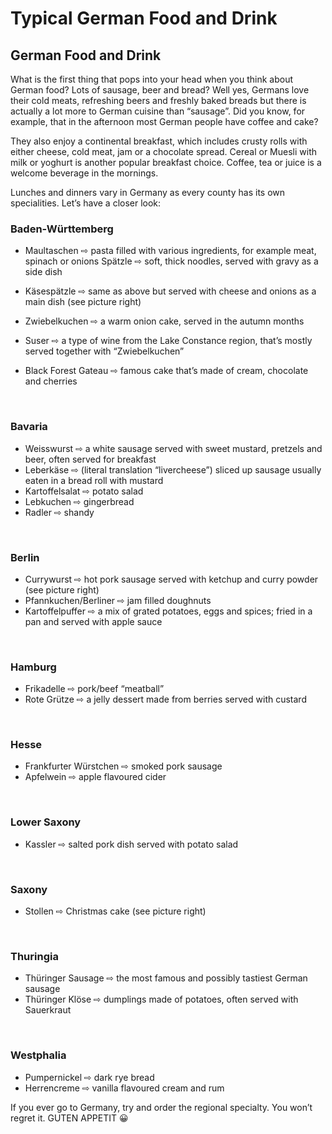 # Typical German Food and Drink

[](http://www.jabbalab.com/blog/wp-content/uploads/2013/07/German_Food.jpg)

## German Food and Drink

What is the first thing that pops into your head when you think about German food? Lots of sausage, beer and bread? Well yes, Germans love their cold meats, refreshing beers and freshly baked breads but there is actually a lot more to German cuisine than “sausage”. Did you know, for example, that in the afternoon most German people have coffee and cake?

They also enjoy a continental breakfast, which includes crusty rolls with either cheese, cold meat, jam or a chocolate spread. Cereal or Muesli with milk or yoghurt is another popular breakfast choice. Coffee, tea or juice is a welcome beverage in the mornings.

Lunches and dinners vary in Germany as every county has its own specialities. Let’s have a closer look:

### Baden-Württemberg

- Maultaschen ⇨ pasta filled with various ingredients, for example meat, spinach or onions
Spätzle ⇨ soft, thick noodles, served with gravy as a side dish
[](http://www.jabbalab.com/blog/wp-content/uploads/2013/07/Kaesespaetzle.jpg)

- Käsespätzle ⇨ same as above but served with cheese and onions as a main dish (see picture right)
- Zwiebelkuchen ⇨ a warm onion cake, served in the autumn months
- Suser ⇨ a type of wine from the Lake Constance region, that’s mostly served together with “Zwiebelkuchen”
- Black Forest Gateau ⇨ famous cake that’s made of cream, chocolate and cherries

 

### Bavaria

- Weisswurst ⇨ a white sausage served with sweet mustard, pretzels and beer, often served for breakfast
- Leberkäse ⇨ (literal translation “livercheese”) sliced up sausage usually eaten in a bread roll with mustard
- Kartoffelsalat ⇨ potato salad
- Lebkuchen ⇨ gingerbread
- Radler ⇨ shandy

 
[](http://www.jabbalab.com/blog/wp-content/uploads/2013/07/Currywurst.jpg)

### Berlin

- Currywurst ⇨ hot pork sausage served with ketchup and curry powder (see picture right)
- Pfannkuchen/Berliner ⇨ jam filled doughnuts
- Kartoffelpuffer ⇨ a mix of grated potatoes, eggs and spices; fried in a pan and served with apple sauce

 

### Hamburg

- Frikadelle ⇨ pork/beef “meatball”
- Rote Grütze ⇨ a jelly dessert made from berries served with custard

 

### Hesse

- Frankfurter Würstchen ⇨ smoked pork sausage
- Apfelwein ⇨ apple flavoured cider

 

### Lower Saxony

- Kassler ⇨ salted pork dish served with potato salad

 
[](http://www.jabbalab.com/blog/wp-content/uploads/2013/07/Christstollen.jpg)

### Saxony

- Stollen ⇨ Christmas cake (see picture right)

 

### Thuringia

- Thüringer Sausage ⇨ the most famous and possibly tastiest German sausage
- Thüringer Klöse ⇨ dumplings made of potatoes, often served with Sauerkraut

 

### Westphalia

- Pumpernickel ⇨ dark rye bread
- Herrencreme ⇨ vanilla flavoured cream and rum

If you ever go to Germany, try and order the regional specialty. You won’t regret it.
GUTEN APPETIT 😀

